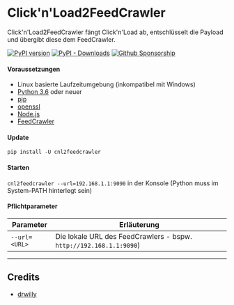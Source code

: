# Click'n'Load2FeedCrawler
Click'n'Load2FeedCrawler fängt Click'n'Load ab, entschlüsselt die Payload und übergibt diese dem FeedCrawler.

[![PyPI version](https://badge.fury.io/py/cnl2feedcrawler.svg)](https://badge.fury.io/py/cnl2feedcrawler)
[![PyPI - Downloads](https://img.shields.io/pypi/dm/cnl2feedcrawler)](https://img.shields.io/pypi/dm/cnl2feedcrawler)
[![Github Sponsorship](https://img.shields.io/badge/support-me-red.svg)](https://github.com/users/rix1337/sponsorship)

####  Voraussetzungen
* Linux basierte Laufzeitumgebung (inkompatibel mit Windows)
* [Python 3.6](https://www.python.org/downloads/) oder neuer
* [pip](https://pip.pypa.io/en/stable/installing/)
* [openssl](https://www.openssl.org/)
* [Node.js](https://nodejs.org/)
* [FeedCrawler](https://github.com/rix1337/FeedCrawler)

#### Update

```pip install -U cnl2feedcrawler```

#### Starten

```cnl2feedcrawler --url=192.168.1.1:9090``` in der Konsole (Python muss im System-PATH hinterlegt sein)


#### Pflichtparameter

| Parameter         | Erläuterung                                                        |
|-------------------|--------------------------------------------------------------------|
| ```--url=<URL>``` | Die lokale URL des FeedCrawlers - bspw. `http://192.168.1.1:9090`) |

***

## Credits

* [drwilly](https://github.com/drwilly)
